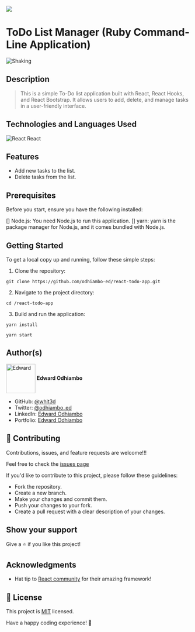 ![](https://img.shields.io/badge/Microverse-blueviolet)

# ToDo List Manager (Ruby Command-Line Application)

![Shaking](https://github.com/odhiambo-ed/animated-gifs/blob/master/excited-happy/BalmerGatesShakingIt.gif?raw=true)

## Description

> This is a simple To-Do list application built with React, React Hooks, and React Bootstrap. It allows users to add, delete, and manage tasks in a user-friendly interface.



## Technologies and Languages Used


![React](https://icongr.am/devicon/react-original.svg?size=100&color=currentColor) React

## Features

- Add new tasks to the list.
- Delete tasks from the list.

## Prerequisites

Before you start, ensure you have the following installed:

[] Node.js: You need Node.js to run this application.
[] yarn: yarn is the package manager for Node.js, and it comes bundled with Node.js.

## Getting Started

To get a local copy up and running, follow these simple steps:

1. Clone the repository:

```
git clone https://github.com/odhiambo-ed/react-todo-app.git
```

2. Navigate to the project directory:

```
cd /react-todo-app
```

3. Build and run the application:

```
yarn install
```

```
yarn start
```


## Author(s)

  <a href="https://github.com/white3d" target="blank"><img align="center"
        src="https://github.com/white3d/GitHub-User-Content/blob/main/Passport_Ed-M.png"
        alt="Edward" height="80" width="80"/></a>   **Edward Odhiambo**

- GitHub: [@whit3d](https://github.com/odhiambo-ed)
- Twitter: [@odhiambo_ed](https://twitter.com/odhiambo_ed)
- LinkedIn: [Edward Odhiambo](https://www.linkedin.com/in/edward-odhiambo/)
- Portfolio: [Edward Odhiambo](https://edwardodhiambo.com/)

## 🤝 Contributing

Contributions, issues, and feature requests are welcome!!!

Feel free to check the [issues page](https://github.com/odhiambo-ed/react-todo-app.git/issues)

If you'd like to contribute to this project, please follow these guidelines:

- Fork the repository.
- Create a new branch.
- Make your changes and commit them.
- Push your changes to your fork.
- Create a pull request with a clear description of your changes.

## Show your support

Give a ⭐️ if you like this project!

## Acknowledgments

- Hat tip to [React community](https://react.dev/) for their amazing framework!

## 📝 License

This project is [MIT](./LICENSE) licensed.

Have a happy coding experience! 💪
